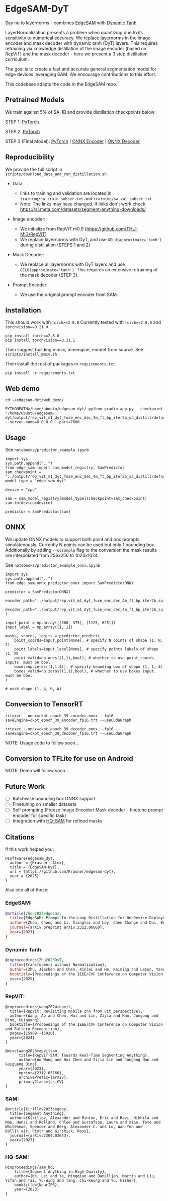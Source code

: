 # EdgeSAM-DyT
Say no to layernorms - combines [EdgeSAM](https://github.com/chongzhou96/EdgeSAM) with [Dynamic Tanh](https://github.com/jiachenzhu/DyT)

LayerNormalization presents a problem when quantizing due to its sensitivity to numerical accuracy. We replace layernorms in the image encoder and mask decoder with dynamic tanh (DyT) layers. This requires retraining via knowledge distillation of the image encoder (based on RepViT) and the mask decoder - here we present a 3 step distillation curriculum.

The goal is to create a fast and accurate general segmentation model for edge devices leveraging SAM. We encourage contributions to this effort.

This codebase adapts the code in the EdgeSAM repo.

## Pretrained Models
We train against 5% of SA-1B and provide distillation checkpoints below:

STEP 1: [PyTorch](https://drive.google.com/file/d/14zMPCbdInahfwNS8rHIMdpY2m7szVwaw/view?usp=drive_link) 

STEP 2: [PyTorch](https://drive.google.com/file/d/1lsd2TsfYMgBN3NJGxGVs-HEu2DANaJQz/view?usp=drive_link) 

STEP 3 (Final Model): [PyTorch](https://drive.google.com/file/d/1YFBE939hOeraelSXm4lEYzoOLR-WQRtS/view?usp=drive_link) | [ONNX Encoder](https://drive.google.com/file/d/12jHKCPMymUqdQvh8BbSEcPcC3hYgxGS3/view?usp=drive_link) | [ONNX Decoder](https://drive.google.com/file/d/1SSovZSC95RcboqI7HQtmwXTFG3i_L4RV/view?usp=drive_link)

## Reproducibility
We provide the full script in `scripts/download_data_and_run_distillation.sh`

- Data:
  - links to training and validation are located in `training/sa_train_subset.txt` and `training/sa_val_subset.txt`
  - Note: The links may have changed. If links don't work check https://ai.meta.com/datasets/segment-anything-downloads/

- Image encoder:
  - We initialize from RepViT m0.9 (https://github.com/THU-MIG/RepViT)
  - We replace layernorms with DyT, and use `GELU(approximate='tanh')` during distillation (STEPS 1 and 2)

- Mask Decoder:
  - We replace all layernorms with DyT layers and use `GELU(approximate='tanh')`. This requires an extensive retraining of the mask decoder (STEP 3).

- Prompt Encoder:
  - We use the original prompt encoder from SAM.

## Installation
This should work with `torch>=2.0.0`
Currently tested with `torch==2.6.0` and `torchvision==0.21.0`
```
pip install torch==2.6.0
pip install torchvision==0.21.1
```
Then suggest building mmcv, mmengine, mmdet from source. See `scripts/install_mmcv.sh`

Then install the rest of packages in `requirements.txt`
```
pip install -r requirements.txt
```

## Web demo
```
cd ~/edgesam-dyt/web_demo/

PYTHONPATH=/home/ubuntu/edgesam-dyt/ python gradio_app.py --checkpoint "/home/ubuntu/edgesam-dyt/output/rep_vit_m1_dyt_fuse_enc_dec_4m_ft_bp_iter2b_sa_distill/default/ckpt_epoch_39.pth" --server-name=0.0.0.0 --port=7680
```

## Usage
See `notebooks/predictor_example.ipynb`
```
import sys
sys.path.append("..")
from edge_sam import sam_model_registry, SamPredictor
sam_checkpoint = "../output/rep_vit_m1_dyt_fuse_enc_dec_4m_ft_bp_iter2b_sa_distill/default/ckpt_epoch_39.pth"
model_type = "edge_sam_dyt"

device = "cpu"

sam = sam_model_registry[model_type](checkpoint=sam_checkpoint)
sam.to(device=device)

predictor = SamPredictor(sam)
```

## ONNX
We update ONNX models to support both point and box prompts simulatenously.
Currently N points can be used but only 1 bounding box.
Additionally by adding `--upsample` flag to the conversion the mask results are interpolated from 256x256 to 1024x1024

See `notebooks/predictor_example_onnx.ipynb`
```
import sys
sys.path.append("..")
from edge_sam.onnx.predictor_onnx import SamPredictorONNX

predictor = SamPredictorONNX(
    encoder_path="../output/rep_vit_m1_dyt_fuse_enc_dec_4m_ft_bp_iter2b_sa_distill/default/ckpt_epoch_39_encoder.onnx",
    decoder_path="../output/rep_vit_m1_dyt_fuse_enc_dec_4m_ft_bp_iter2b_sa_distill/default/ckpt_epoch_39_decoder.onnx",
)

input_point = np.array([[500, 375], [1125, 625]])
input_label = np.array([1, 1])

masks, scores, logits = predictor.predict(
    point_coords=input_point[None], # specify N points of shape (1, N, 2)
    point_labels=input_label[None], # specify points labels of shape (1, N)
    point_valid=np.ones((1,1),bool), # whether to use point_coords inputs. must be bool
    boxes=np.zeros((1,1,4)), # specify bounding box of shape (1, 1, 4)
    boxes_valid=np.zeros((1,1),bool), # whether to use boxes input. must be bool
)

# mask shape (1, 4, H, W)
```

## Conversion to TensorRT
```
trtexec --onnx=ckpt_epoch_39_encoder.onnx --fp16 --saveEngine=ckpt_epoch_39_encoder_fp16.trt --useCudaGraph

trtexec --onnx=ckpt_epoch_39_decoder.onnx --fp16 --saveEngine=ckpt_epoch_39_decoder_fp16.trt --useCudaGraph
```

NOTE: Usage code to follow soon...

## Conversion to TFLite for use on Android

NOTE: Demo will follow soon...

## Future Work
- [ ] Batchwise bounding box ONNX support
- [ ] Finetuning on smaller datasets
- [ ] Self prompting (Freeze Image Encoder/ Mask decoder - finetune prompt encoder for specific task)
- [ ] Integration with [HQ-SAM](https://github.com/SysCV/sam-hq) for refined masks

## Citations
If this work helped you:
```
@software{edgesam_dyt,
  author = {Krasner, Alex},
  title = {EdgeSAM-DyT},
  url = {https://github.com/Krasner/edgesam-dyt},
  year = {2025}
}
```

Also cite all of these:

### EdgeSAM:
```bibtex
@article{zhou2023edgesam,
  title={EdgeSAM: Prompt-In-the-Loop Distillation for On-Device Deployment of SAM},
  author={Zhou, Chong and Li, Xiangtai and Loy, Chen Change and Dai, Bo},
  journal={arXiv preprint arXiv:2312.06660},
  year={2023}
}
```
### Dynamic Tanh:
```bibtex
@inproceedings{Zhu2025DyT,
  title={Transformers without Normalization},
  author={Zhu, Jiachen and Chen, Xinlei and He, Kaiming and LeCun, Yann and Liu, Zhuang},
  booktitle={Proceedings of the IEEE/CVF Conference on Computer Vision and Pattern Recognition (CVPR)},
  year={2025}
}
```
### RepViT:
```
@inproceedings{wang2024repvit,
  title={Repvit: Revisiting mobile cnn from vit perspective},
  author={Wang, Ao and Chen, Hui and Lin, Zijia and Han, Jungong and Ding, Guiguang},
  booktitle={Proceedings of the IEEE/CVF Conference on Computer Vision and Pattern Recognition},
  pages={15909--15920},
  year={2024}
}

@misc{wang2023repvitsam,
      title={RepViT-SAM: Towards Real-Time Segmenting Anything}, 
      author={Ao Wang and Hui Chen and Zijia Lin and Jungong Han and Guiguang Ding},
      year={2023},
      eprint={2312.05760},
      archivePrefix={arXiv},
      primaryClass={cs.CV}
}
```
### SAM:
```
@article{kirillov2023segany,
  title={Segment Anything},
  author={Kirillov, Alexander and Mintun, Eric and Ravi, Nikhila and Mao, Hanzi and Rolland, Chloe and Gustafson, Laura and Xiao, Tete and Whitehead, Spencer and Berg, Alexander C. and Lo, Wan-Yen and Doll{\'a}r, Piotr and Girshick, Ross},
  journal={arXiv:2304.02643},
  year={2023}
}
```
### HQ-SAM:
```
@inproceedings{sam_hq,
    title={Segment Anything in High Quality},
    author={Ke, Lei and Ye, Mingqiao and Danelljan, Martin and Liu, Yifan and Tai, Yu-Wing and Tang, Chi-Keung and Yu, Fisher},
    booktitle={NeurIPS},
    year={2023}
} 
```